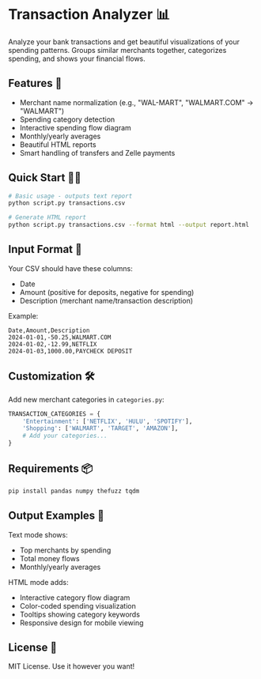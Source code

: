 # Transaction Analyzer 📊

Analyze your bank transactions and get beautiful visualizations of your spending patterns. Groups similar merchants together, categorizes spending, and shows your financial flows.

## Features 🚀

- Merchant name normalization (e.g., "WAL-MART", "WALMART.COM" → "WALMART")
- Spending category detection
- Interactive spending flow diagram
- Monthly/yearly averages
- Beautiful HTML reports
- Smart handling of transfers and Zelle payments

## Quick Start 🏃‍♂️

```bash
# Basic usage - outputs text report
python script.py transactions.csv

# Generate HTML report
python script.py transactions.csv --format html --output report.html
```

## Input Format 📝

Your CSV should have these columns:
- Date
- Amount (positive for deposits, negative for spending)
- Description (merchant name/transaction description)

Example:
```csv
Date,Amount,Description
2024-01-01,-50.25,WALMART.COM
2024-01-02,-12.99,NETFLIX
2024-01-03,1000.00,PAYCHECK DEPOSIT
```

## Customization 🛠️

Add new merchant categories in `categories.py`:

```python
TRANSACTION_CATEGORIES = {
    'Entertainment': ['NETFLIX', 'HULU', 'SPOTIFY'],
    'Shopping': ['WALMART', 'TARGET', 'AMAZON'],
    # Add your categories...
}
```

## Requirements 📦

```bash
pip install pandas numpy thefuzz tqdm
```

## Output Examples 🎨

Text mode shows:
- Top merchants by spending
- Total money flows
- Monthly/yearly averages

HTML mode adds:
- Interactive category flow diagram 
- Color-coded spending visualization
- Tooltips showing category keywords
- Responsive design for mobile viewing

## License 📄

MIT License. Use it however you want!